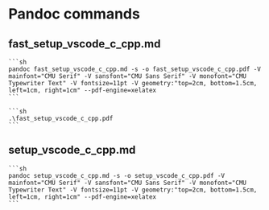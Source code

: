 # Pandoc commands

## fast_setup_vscode_c_cpp.md

    ```sh
    pandoc fast_setup_vscode_c_cpp.md -s -o fast_setup_vscode_c_cpp.pdf -V mainfont="CMU Serif" -V sansfont="CMU Sans Serif" -V monofont="CMU Typewriter Text" -V fontsize=11pt -V geometry:"top=2cm, bottom=1.5cm, left=1cm, right=1cm" --pdf-engine=xelatex
    ```

    ```sh    
    .\fast_setup_vscode_c_cpp.pdf 
    ```

## setup_vscode_c_cpp.md

    ```sh
    pandoc setup_vscode_c_cpp.md -s -o setup_vscode_c_cpp.pdf -V mainfont="CMU Serif" -V sansfont="CMU Sans Serif" -V monofont="CMU Typewriter Text" -V fontsize=11pt -V geometry:"top=2cm, bottom=1.5cm, left=1cm, right=1cm" --pdf-engine=xelatex
    ```
